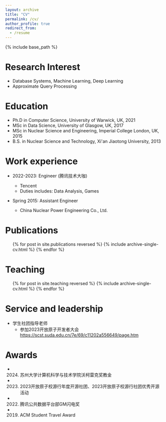```yaml
---
layout: archive
title: "CV"
permalink: /cv/
author_profile: true
redirect_from:
  - /resume
---
```


{% include base_path %}

Research Interest
======
* Database Systems, Machine Learning, Deep Learning
* Approximate Query Processing

Education
======
* Ph.D in Computer Science, University of Warwick, UK, 2021
* MSc in Data Science, University of Glasgow, UK, 2017
* MSc in Nuclear Science and Engineering, Imperial College London, UK, 2015
* B.S. in Nuclear Science and Technology, Xi'an Jiaotong University, 2013

Work experience
======
* 2022-2023: Engineer (腾讯技术大咖)
  * Tencent
  * Duties includes: Data Analysis, Games

* Spring 2015: Assistant Engineer
  * China Nuclear Power Engineering Co., Ltd.


Publications
======
  <ul>{% for post in site.publications reversed %}
    {% include archive-single-cv.html %}
  {% endfor %}</ul>

  
Teaching
======
  <ul>{% for post in site.teaching reversed %}
    {% include archive-single-cv.html %}
  {% endfor %}</ul>
  
Service and leadership
======
* 学生社团指导老师
   * 参加2023开放原子开发者大会 https://scst.suda.edu.cn/7e/69/c11202a556649/page.htm

Awards
======
* 2024. 苏州大学计算机科学与技术学院沃柯雷克奖教金
* 2023. 2023开放原子校源行年度开源社团、2023开放原子校源行社团优秀开源活动
* 2022. 腾讯公共数据平台部GM闪电奖
* 2019. ACM Student Travel Award

